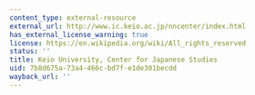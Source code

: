 ```yaml
---
content_type: external-resource
external_url: http://www.ic.keio.ac.jp/nncenter/index.html
has_external_license_warning: true
license: https://en.wikipedia.org/wiki/All_rights_reserved
status: ''
title: Keio University, Center for Japanese Studies
uid: 7b8d675a-73a4-466c-bd7f-e1de301becdd
wayback_url: ''
---
```

